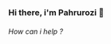 ### Hi there, i'm Pahrurozi 👋
<h6>How can i help ?</h6>
<!-- 
Apapun yang anda pelajari kuncinya adalah anda harus bisa belajar mandiri, berkomitmen, benar benar punya rasa ingin tahu dan tertarik terhadap materi karena, sebagus dan sebaik apapun materinya tidak akan berguna tanpa keserisan anda untuk belajar, berlatih serta mencoba.

~ Dicoding ~
 -->
<!-- **pahrurozidev/pahrurozidev** is a ✨ _special_ ✨ repository because its `READMHE.md` (this file) appears on your GitHub profile.

Here are some ideas to get you started:

- 🔭 I’m currently working on ...
- 🌱 I’m currently learning ...
- 👯 I’m looking to collaborate on ...
- 🤔 I’m looking for help with ...
- 💬 Ask me about ...
- 📫 How to reach me: ...
- 😄 Pronouns: ...
- ⚡ Fun fact: ... -->

<!-- [![Top Langs](https://github-readme-stats.vercel.app/api/top-langs/?username=pahrurozidev&langs_count=8)](https://github.com/pahrurozidev/github-readme-stats) -->
